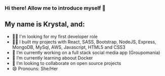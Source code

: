 ### Hi there! Allow me to introduce myself 👋

## My name is Krystal, and:

- 🕵️‍♀️ I'm looking for my first developer role
- 👩‍💻 I built my projects with React, SASS, Bootstrap, NodeJS, Express, MongoDB, MySql, AWS, Javascript, HTML5 and CSS3
- 🔭 I’m currently working on a full stack social media app (Groupomania) 
- 🌱 I’m currently learning aboout Docker
- 👯 I’m looking to collaborate on open source projects
- 😄 Pronouns: She/Her
